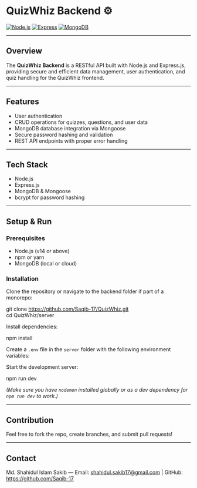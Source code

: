 # QuizWhiz Backend ⚙️

[![Node.js](https://img.shields.io/badge/Node.js-339933?style=flat&logo=node.js&logoColor=white)](https://nodejs.org/)
[![Express](https://img.shields.io/badge/Express.js-000000?style=flat&logo=express&logoColor=white)](https://expressjs.com/)
[![MongoDB](https://img.shields.io/badge/MongoDB-47A248?style=flat&logo=mongodb&logoColor=white)](https://mongodb.com)

---

## Overview

The **QuizWhiz Backend** is a RESTful API built with Node.js and Express.js, providing secure and efficient data management, user authentication, and quiz handling for the QuizWhiz frontend.

---

## Features

- User authentication
- CRUD operations for quizzes, questions, and user data  
- MongoDB database integration via Mongoose  
- Secure password hashing and validation  
- REST API endpoints with proper error handling

---

## Tech Stack

- Node.js  
- Express.js  
- MongoDB & Mongoose  
- bcrypt for password hashing  

---

## Setup & Run

### Prerequisites

- Node.js (v14 or above)  
- npm or yarn  
- MongoDB (local or cloud)

### Installation

Clone the repository or navigate to the backend folder if part of a monorepo:

git clone https://github.com/Saqib-17/QuizWhiz.git  
cd QuizWhiz/server

Install dependencies:

npm install

Create a `.env` file in the `server` folder with the following environment variables:

Start the development server:

npm run dev

*(Make sure you have `nodemon` installed globally or as a dev dependency for `npm run dev` to work.)*

---

## Contribution

Feel free to fork the repo, create branches, and submit pull requests!

---

## Contact

Md. Shahidul Islam Sakib — Email: shahidul.sakib17@gmail.com | GitHub: https://github.com/Saqib-17 

